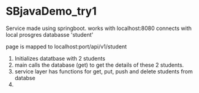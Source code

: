 # SBjavaDemo_try1

Service made using springboot. 
works with localhost:8080
connects with local prosgres databasse 'student'


page is mapped to localhost:port/api/v1/student


1) Initializes datatbase with 2 students
2) main calls the database (get) to get the details of these 2 students.
3) service layer has functions for get, put, push and delete students from databse
4) 

